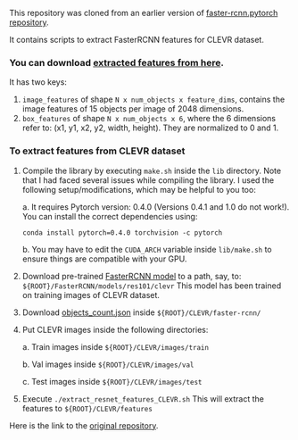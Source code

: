This repository was cloned from an earlier version of [faster-rcnn.pytorch repository](https://github.com/jwyang/faster-rcnn.pytorch). 

It contains scripts to extract FasterRCNN features for CLEVR dataset.

### You can download [extracted features from here](https://drive.google.com/drive/folders/1OuGv2vurat4_V4IQsUoZhC0OeZV7Oh_K?usp=sharing). 
It has two keys:
1. `image_features` of shape `N x num_objects x feature_dims`, contains the image features of 15 objects per image of 2048 dimensions.
2. `box_features` of shape `N x num_objects x 6`, where the 6 dimensions refer to: (x1, y1, x2, y2, width, height). They are normalized to 0 and 1.


### To extract features from CLEVR dataset
1. Compile the library by executing ```make.sh``` inside the ```lib``` directory. Note that I had faced several issues while compiling the library. I used the following setup/modifications, which may be helpful to you too:

    a. It requires Pytorch version: 0.4.0 (Versions 0.4.1 and 1.0 do not work!). You can install the correct dependencies using:
   
   ```conda install pytorch=0.4.0 torchvision -c pytorch```
    
    b. You may have to edit the ```CUDA_ARCH``` variable inside ```lib/make.sh``` to ensure things are compatible with your GPU.

2. Download pre-trained [FasterRCNN model](https://drive.google.com/file/d/1duANFkDhANB0IV3gFonSKG6BiMLPQoWX/view?usp=sharing) to a path, say, to: ```${ROOT}/FasterRCNN/models/res101/clevr```
This model has been trained on training images of CLEVR dataset.

3. Download [objects_count.json](https://raw.githubusercontent.com/erobic/faster_rcnn_1_11_34999/master/objects_count.json) inside ```${ROOT}/CLEVR/faster-rcnn/```

3. Put CLEVR images inside the following directories:

    a. Train images inside ```${ROOT}/CLEVR/images/train```

    b. Val images inside ```${ROOT}/CLEVR/images/val``` 

    c. Test images inside ```${ROOT}/CLEVR/images/test```

4. Execute ```./extract_resnet_features_CLEVR.sh```
This will extract the features to ```${ROOT}/CLEVR/features```

Here is the link to the [original repository](https://github.com/jwyang/faster-rcnn.pytorch).
